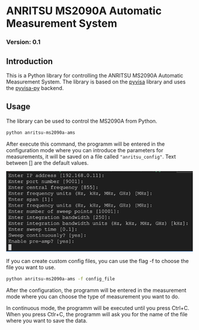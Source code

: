 # ANRITSU MS2090A Automatic Measurement System
### Version: 0.1

## Introduction
This is a Python library for controlling the ANRITSU MS2090A Automatic Measurement System. The library is based on the [pyvisa](https://pyvisa.readthedocs.io/en/stable/) library and uses the [pyvisa-py](https://pyvisa-py.readthedocs.io/en/latest/) backend.

## Usage
The library can be used to control the MS2090A from Python. 
```bash
python anritsu-ms2090a-ams
```

After execute this command, the programm will be entered in the configuration mode where you can introduce the parameters for measurements, it will be saved on a file called `"anritsu_config"`. Text between [] are the default values.

![](img/config_steps.png)

If you can create custom config files, you can use the flag -f to choose the file you want to use.

```bash
python anritsu-ms2090a-ams -f config_file
```

After the configuration, the programm will be entered in the measurement mode where you can choose the type of measurement you want to do.

In continuous mode, the programm will be executed until you press Ctrl+C. When you press Ctlr+C, the programm will ask you for the name of the file where you want to save the data.